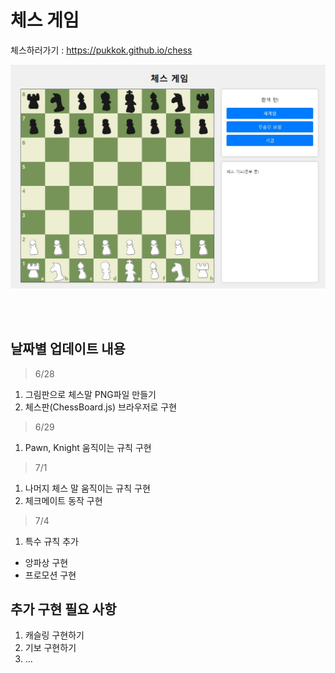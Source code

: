 # 체스 게임

체스하러가기 : https://pukkok.github.io/chess

<img src='public/extra/main.JPG'>

<br><br>
## 날짜별 업데이트 내용
<BlockQuote>6/28</BlockQuote>
 
1. 그림판으로 체스말 PNG파일 만들기
2. 체스판(ChessBoard.js) 브라우저로 구현

<BlockQuote>6/29</BlockQuote>

1. Pawn, Knight 움직이는 규칙 구현

<BlockQuote>7/1</BlockQuote>

1. 나머지 체스 말 움직이는 규칙 구현
2. 체크메이트 동작 구현

<BlockQuote>7/4</BlockQuote>

1. 특수 규칙 추가
 - 앙파상 구현
 - 프로모션 구현


## 추가 구현 필요 사항

1. 캐슬링 구현하기
2. 기보 구현하기
3. ...
